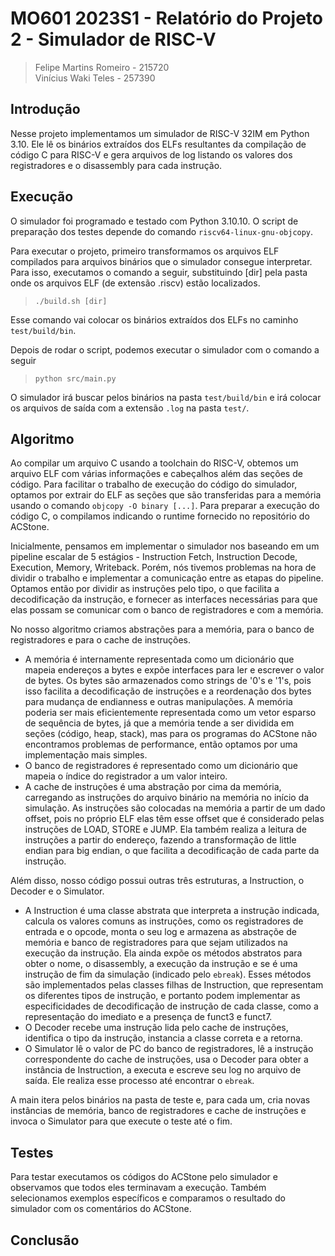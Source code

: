 # MO601 2023S1 - Relatório do Projeto 2 - Simulador de RISC-V

> Felipe Martins Romeiro - 215720  
> Vinícius Waki Teles - 257390

## Introdução

Nesse projeto implementamos um simulador de RISC-V 32IM em Python 3.10. Ele lê os binários extraídos dos ELFs resultantes da compilação de código C para RISC-V e gera arquivos de log listando os valores dos registradores e o disassembly para cada instrução.

## Execução

O simulador foi programado e testado com Python 3.10.10. O script de preparação dos testes depende do comando `riscv64-linux-gnu-objcopy`.

Para executar o projeto, primeiro transformamos os arquivos ELF compilados para arquivos binários que o simulador consegue interpretar. Para isso, executamos o comando a seguir, substituindo [dir] pela pasta onde os arquivos ELF (de extensão .riscv) estão localizados.

> `./build.sh [dir]`

Esse comando vai colocar os binários extraídos dos ELFs no caminho `test/build/bin`.

Depois de rodar o script, podemos executar o simulador com o comando a seguir

> `python src/main.py`

O simulador irá buscar pelos binários na pasta `test/build/bin` e irá colocar os arquivos de saída com a extensão `.log` na pasta `test/`.

## Algoritmo

Ao compilar um arquivo C usando a toolchain do RISC-V, obtemos um arquivo ELF com várias informações e cabeçalhos além das seções de código. Para facilitar o trabalho de execução do código do simulador, optamos por extrair do ELF as seções que são transferidas para a memória usando o comando `objcopy -O binary [...]`. Para preparar a execução do código C, o compilamos indicando o runtime fornecido no repositório do ACStone.

Inicialmente, pensamos em implementar o simulador nos baseando em um pipeline escalar de 5 estágios - Instruction Fetch, Instruction Decode, Execution, Memory, Writeback. Porém, nós tivemos problemas na hora de dividir o trabalho e implementar a comunicação entre as etapas do pipeline. Optamos então por dividir as instruções pelo tipo, o que facilita a decodificação da instrução, e fornecer as interfaces necessárias para que elas possam se comunicar com o banco de registradores e com a memória.

No nosso algoritmo criamos abstrações para a memória, para o banco de registradores e para o cache de instruções.
- A memória é internamente representada como um dicionário que mapeia endereços a bytes e expõe interfaces para ler e escrever o valor de bytes. Os bytes são armazenados como strings de '0's e '1's, pois isso facilita a decodificação de instruções e a reordenação dos bytes para mudança de endianness e outras manipulações. A memória poderia ser mais eficientemente representada como um vetor esparso de sequência de bytes, já que a memória tende a ser dividida em seções (código, heap, stack), mas para os programas do ACStone não encontramos problemas de performance, então optamos por uma implementação mais simples.
- O banco de registradores é representado como um dicionário que mapeia o índice do registrador a um valor inteiro.
- A cache de instruções é uma abstração por cima da memória, carregando as instruções do arquivo binário na memória no início da simulação. As instruções são colocadas na memória a partir de um dado offset, pois no próprio ELF elas têm esse offset que é considerado pelas instruções de LOAD, STORE e JUMP. Ela também realiza a leitura de instruções a partir do endereço, fazendo a transformação de little endian para big endian, o que facilita a decodificação de cada parte da instrução.

Além disso, nosso código possui outras três estruturas, a Instruction, o Decoder e o Simulator.
- A Instruction é uma classe abstrata que interpreta a instrução indicada, calcula os valores comuns as instruções, como os registradores de entrada e o opcode, monta o seu log e armazena as abstraçõe de memória e banco de registradores para que sejam utilizados na execução da instrução. Ela ainda expõe os métodos abstratos para obter o nome, o disassembly, a execução da instrução e se é uma instrução de fim da simulação (indicado pelo `ebreak`). Esses métodos são implementados pelas classes filhas de Instruction, que representam os diferentes tipos de instrução, e portanto podem implementar as especificidades de decodificação de instrução de cada classe, como a representação do imediato e a presença de funct3 e funct7.
- O Decoder recebe uma instrução lida pelo cache de instruções, identifica o tipo da instrução, instancia a classe correta e a retorna.
- O Simulator lê o valor de PC do banco de registradores, lê a instrução correspondente do cache de instruções, usa o Decoder para obter a instância de Instruction, a executa e escreve seu log no arquivo de saída. Ele realiza esse processo até encontrar o `ebreak`.

A main itera pelos binários na pasta de teste e, para cada um, cria novas instâncias de memória, banco de registradores e cache de instruções e invoca o Simulator para que execute o teste até o fim.

## Testes

Para testar executamos os códigos do ACStone pelo simulador e observamos que todos eles terminavam a execução. Também selecionamos exemplos específicos e comparamos o resultado do simulador com os comentários do ACStone.

## Conclusão